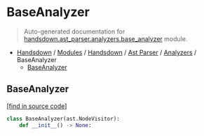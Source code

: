 # BaseAnalyzer

> Auto-generated documentation for [handsdown.ast_parser.analyzers.base_analyzer](https://github.com/vemel/handsdown/blob/master/handsdown/ast_parser/analyzers/base_analyzer.py) module.

- [Handsdown](../../../README.md#-handsdown---python-documentation-generator) / [Modules](../../../MODULES.md#modules) / [Handsdown](../../index.md#handsdown) / [Ast Parser](../index.md#ast-parser) / [Analyzers](index.md#analyzers) / BaseAnalyzer
    - [BaseAnalyzer](#baseanalyzer)

## BaseAnalyzer

[[find in source code]](https://github.com/vemel/handsdown/blob/master/handsdown/ast_parser/analyzers/base_analyzer.py#L14)

```python
class BaseAnalyzer(ast.NodeVisitor):
    def __init__() -> None:
```
